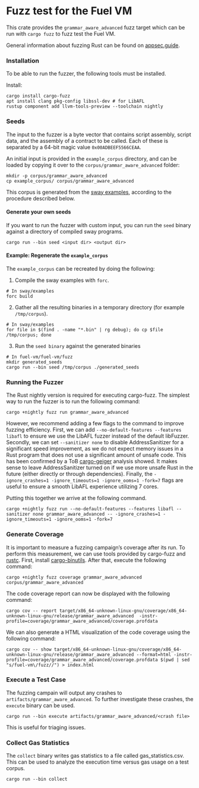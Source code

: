 # Fuzz test for the Fuel VM
This crate provides the `grammar_aware_advanced` fuzz target which can be run with `cargo fuzz` to fuzz test the Fuel VM.

General information about fuzzing Rust can be found on [appsec.guide](https://appsec.guide/docs/fuzzing/rust/cargo-fuzz/).

### Installation
To be able to run the fuzzer, the following tools must be installed.

Install:
```
cargo install cargo-fuzz
apt install clang pkg-config libssl-dev # for LibAFL
rustup component add llvm-tools-preview --toolchain nightly
```

### Seeds

The input to the fuzzer is a byte vector that contains script assembly, script data, and the assembly of a contract to be called. Each of these is separated by a 64-bit magic value `0x00ADBEEF5566CEAA`.

An initial input is provided in the `example_corpus` directory, and can be loaded by copying it over to the `corpus/grammar_aware_advanced` folder:

```
mkdir -p corpus/grammar_aware_advanced
cp example_corpus/ corpus/grammar_aware_advanced
```

This corpus is generated from the [sway examples](https://github.com/FuelLabs/sway/tree/master/examples), according to the procedure described below.

#### Generate your own seeds

If you want to run the fuzzer with custom input, you can run the `seed` binary against a directory of compiled sway programs.

```
cargo run --bin seed <input dir> <output dir>
```

#### Example: Regenerate the `example_corpus`
The `example_corpus` can be recreated by doing the following:

1. Compile the sway examples with `forc`.
```
# In sway/examples
forc build
```

2. Gather all the resulting binaries in a temporary directory (for example `/tmp/corpus`).
```
# In sway/examples
for file in $(find . -name "*.bin" | rg debug); do cp $file /tmp/corpus; done
```

3. Run the `seed binary` against the generated binaries
```
# In fuel-vm/fuel-vm/fuzz
mkdir generated_seeds
cargo run --bin seed /tmp/corpus ./generated_seeds
```

### Running the Fuzzer
The Rust nightly version is required for executing cargo-fuzz. The simplest way to run the fuzzer is to run the following command:
```
cargo +nightly fuzz run grammar_aware_advanced
```

However, we recommend adding a few flags to the command to improve fuzzing efficiency. First, we can add `--no-default-features --features libafl` to ensure we use the LibAFL fuzzer instead of the default libFuzzer. Secondly, we can set `--sanitizer none` to disable AddressSanitizer for a significant speed improvement, as we do not expect memory issues in a Rust program that does not use a significant amount of unsafe code. This has been confirmed by a ToB [cargo-geiger](https://github.com/rust-secure-code/cargo-geiger) analysis showed. It makes sense to leave AddressSanitizer turned on if we use more unsafe Rust in the future (either directly or through dependencies). Finally, the `-ignore_crashes=1 -ignore_timeouts=1 -ignore_ooms=1 -fork=7` flags are useful to ensure a smooth LibAFL experience utilizing 7 cores.

Putting this together we arrive at the following command.
```
cargo +nightly fuzz run --no-default-features --features libafl --sanitizer none grammar_aware_advanced -- -ignore_crashes=1 -ignore_timeouts=1 -ignore_ooms=1 -fork=7
```

### Generate Coverage
It is important to measure a fuzzing campaign’s coverage after its run. To perform this measurement, we can use tools provided by cargo-fuzz and [rustc](https://doc.rust-lang.org/stable/rustc/instrument-coverage.html). First, install [cargo-binutils](https://github.com/rust-embedded/cargo-binutils#installation). After that, execute the following command:
```
cargo +nightly fuzz coverage grammar_aware_advanced corpus/grammar_aware_advanced
```

The code coverage report can now be displayed with the following command:

```
cargo cov -- report target/x86_64-unknown-linux-gnu/coverage/x86_64-unknown-linux-gnu/release/grammar_aware_advanced  -instr-profile=coverage/grammar_aware_advanced/coverage.profdata 
```

We can also generate a HTML visualization of the code coverage using the following command:

```
cargo cov -- show target/x86_64-unknown-linux-gnu/coverage/x86_64-unknown-linux-gnu/release/grammar_aware_advanced --format=html -instr-profile=coverage/grammar_aware_advanced/coverage.profdata $(pwd | sed "s/fuel-vm\/fuzz//") > index.html
```

### Execute a Test Case
The fuzzing campain will output any crashes to `artifacts/grammar_aware_advanced`. To further investigate these crashes, the `execute` binary can be used.
```
cargo run --bin execute artifacts/grammar_aware_advanced/<crash file>
```

This is useful for triaging issues.

### Collect Gas Statistics
The `collect` binary writes gas statistics to a file called gas_statistics.csv. This can be used to analyze the execution time versus gas usage on a test corpus.
```
cargo run --bin collect
```
